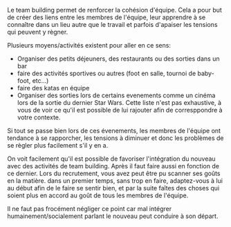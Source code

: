 Le team building permet de renforcer la cohésion d'équipe. Cela a pour but de créer des liens entre les membres
de l'équipe, leur apprendre à se connaître dans un lieu autre que le travail et parfois d'apaiser les tensions qui
peuvent y règner.

Plusieurs moyens/activités existent pour aller en ce sens:
- Organiser des petits déjeuners, des restaurants ou des sorties dans un bar
- faire des activités sportives ou autres (foot en salle, tournoi de baby-foot, etc...)
- faire des katas en équipe
- Organiser des sorties lors de certains evenements comme un cinéma lors de la sortie du dernier Star Wars.
Cette liste n'est pas exhaustive, à vous de voir ce qu'il est possible de lui rajouter afin de corresppondre à votre contexte.

Si tout se passe bien lors de ces évenements, les membres de l'équipe ont tendance à se rapporcher, les tensions à
diminuer et donc les problèmes de se règler plus facilement s'il y en a.

On voit facilement qu'il est possible de favoriser l'intégration du nouveau avec des activités de team building.
Après il faut faire aussi en fonction de ce dernier. Lors du recrutement, vous avez peut être pu scanner ses goûts en la
matière. dans un premier temps, sans trop en faire, adaptez-vous à lui au début afin de le faire se sentir bien, et par
la suite faîtes des choses qui soient plus en accord au goût de tous les membres de l'équipe.

Il ne faut pas frocément négliger ce point car mal intégrer humainement/socialement parlant le nouveau peut conduire à
son départ.

